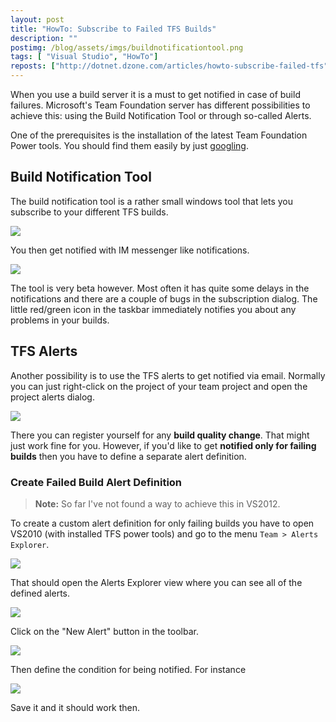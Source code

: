 ```yaml
---
layout: post
title: "HowTo: Subscribe to Failed TFS Builds"
description: ""
postimg: /blog/assets/imgs/buildnotificationtool.png
tags: [ "Visual Studio", "HowTo"]
reposts: ["http://dotnet.dzone.com/articles/howto-subscribe-failed-tfs"]
---
```



When you use a build server it is a must to get notified in case of build failures. Microsoft's Team Foundation server has different possibilities to achieve this: using the Build Notification Tool or through so-called Alerts.

One of the prerequisites is the installation of the latest Team Foundation Power tools. You should find them easily by just [googling](https://www.google.it/search?q=Install+Team+Foundation+Power+Tools&oq=Install+Team+Foundation+Power+Tools).

## Build Notification Tool
The build notification tool is a rather small windows tool that lets you subscribe to your different TFS builds.

![](/blog/assets/imgs/buildnotificationtool_subscriptions.png)

You then get notified with IM messenger like notifications.

![](/blog/assets/imgs/buildnotificationtool.png)

The tool is very beta however. Most often it has quite some delays in the notifications and there are a couple of bugs in the subscription dialog. The little red/green icon in the taskbar immediately notifies you about any problems in your builds.

## TFS Alerts
Another possibility is to use the TFS alerts to get notified via email. Normally you can just right-click on the project of your team project and open the project alerts dialog.

![](/blog/assets/imgs/simplealertdialog.png)

There you can register yourself for any **build quality change**. That might just work fine for you. However, if you'd like to get **notified only for failing builds** then you have to define a separate alert definition.

### Create Failed Build Alert Definition

> **Note:** So far I've not found a way to achieve this in VS2012.

To create a custom alert definition for only failing builds you have to open VS2010 (with installed TFS power tools) and go to the menu `Team > Alerts Explorer`.

![](/blog/assets/imgs/alertsexplorer_menu.png)

That should open the Alerts Explorer view where you can see all of the defined alerts.

![](/blog/assets/imgs/alertexplorer_window.png)

Click on the "New Alert" button in the toolbar.

![](/blog/assets/imgs/alertexplorer_createnewdialog.png)

Then define the condition for being notified. For instance

![](/blog/assets/imgs/alertexplorer_alertdefinition.png)

Save it and it should work then.



